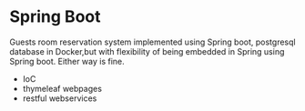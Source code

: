 # Spring Boot

Guests room reservation system implemented using Spring boot, postgresql database in Docker,but with flexibility of being
embedded in Spring using Spring boot. Either way is fine.

- IoC
- thymeleaf webpages
- restful webservices